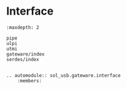 # Interface

```{toctree}
:maxdepth: 2

pipe
ulpi
utmi
gateware/index
serdes/index

```

```{eval-rst}

.. automodule:: sol_usb.gateware.interface
	:members:

```
